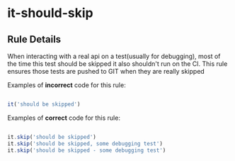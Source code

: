 # it-should-skip
## Rule Details

When interacting with a real api on a test(usually for debugging), most of the time this test should be skipped
it also shouldn't run on the CI.
This rule ensures those tests are pushed to GIT when they are really skipped

Examples of **incorrect** code for this rule:

```js

it('should be skipped')

```

Examples of **correct** code for this rule:

```js

it.skip('should be skipped')
it.skip('should be skipped, some debugging test')
it.skip('should be skipped - some debugging test')

```
